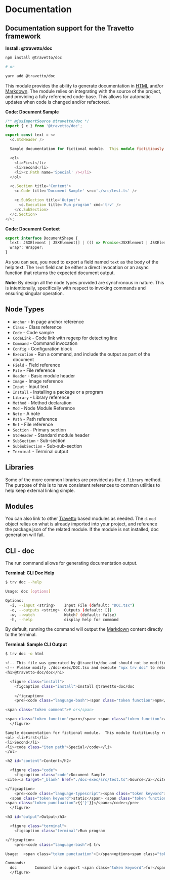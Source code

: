 <!-- This file was generated by @travetto/doc and should not be modified directly -->
<!-- Please modify https://github.com/travetto/travetto/tree/main/module/doc/DOC.tsx and execute "npx trv doc" to rebuild -->
# Documentation

## Documentation support for the Travetto framework

**Install: @travetto/doc**
```bash
npm install @travetto/doc

# or

yarn add @travetto/doc
```

This module provides the ability to generate documentation in [HTML](https://en.wikipedia.org/wiki/HTML) and/or [Markdown](https://en.wikipedia.org/wiki/Markdown).  The module relies on integrating with the source of the project, and providing a fully referenced code-base.  This allows for automatic updates when code is changed and/or refactored.

**Code: Document Sample**
```typescript
/** @jsxImportSource @travetto/doc */
import { c } from '@travetto/doc';

export const text = <>
  <c.StdHeader />

  Sample documentation for fictional module.  This module fictitiously relies upon <c.Mod name='Cache' /> functionality.

  <ol>
    <li>First</li>
    <li>Second</li>
    <li><c.Path name='Special' /></li>
  </ol>

  <c.Section title='Content'>
    <c.Code title='Document Sample' src='./src/test.ts' />

    <c.SubSection title='Output'>
      <c.Execution title='Run program' cmd='trv' />
    </c.SubSection>
  </c.Section>
</>;
```

**Code: Document Context**
```typescript
export interface DocumentShape {
  text: JSXElement | JSXElement[] | (() => Promise<JSXElement | JSXElement[]>);
  wrap?: Wrapper;
}
```

As you can see, you need to export a field named `text` as the body of the help text. The `text` field can be either a direct invocation or an async function that returns the expected document output.

**Note**: By design all the node types provided are synchronous in nature.  This is intentionally, specifically with respect to invoking commands and ensuring singular operation.

## Node Types

   *  `Anchor` - In page anchor reference
   *  `Class` - Class reference
   *  `Code` - Code sample
   *  `CodeLink` - Code link with regexp for detecting line
   *  `Command` - Command invocation
   *  `Config` - Configuration block
   *  `Execution` - Run a command, and include the output as part of the document
   *  `Field` - Field reference
   *  `File` - File reference
   *  `Header` - Basic module header
   *  `Image` - Image reference
   *  `Input` - Input text
   *  `Install` - Installing a package or a program
   *  `Library` - Library reference
   *  `Method` - Method declaration
   *  `Mod` - Node Module Reference
   *  `Note` - A note
   *  `Path` - Path reference
   *  `Ref` - File reference
   *  `Section` - Primary section
   *  `StdHeader` - Standard module header
   *  `SubSection` - Sub-section
   *  `SubSubSection` - Sub-sub-section
   *  `Terminal` - Terminal output

## Libraries
Some of the more common libraries are provided as the `d.library` method.  The purpose of this is to have consistent references to common utilities to help keep external linking simple.

## Modules
You can also link to other [Travetto](https://travetto.dev) based modules as needed.  The `d.mod` object relies on what is already imported into your project, and reference the package.json of the related module. If the module is not installed, doc generation will fail.

## CLI - doc
The run command allows for generating documentation output.

**Terminal: CLI Doc Help**
```bash
$ trv doc --help

Usage: doc [options]

Options:
  -i, --input <string>    Input File (default: "DOC.tsx")
  -o, --outputs <string>  Outputs (default: [])
  -w, --watch             Watch? (default: false)
  -h, --help              display help for command
```

By default, running the command will output the [Markdown](https://en.wikipedia.org/wiki/Markdown) content directly to the terminal.

**Terminal: Sample CLI Output**
```bash
$ trv doc -o html

<!-- This file was generated by @travetto/doc and should not be modified directly -->
<!-- Please modify ./doc-exec/DOC.tsx and execute "npx trv doc" to rebuild -->
<h1>@travetto-doc/doc</h1>

  <figure class="install">
    <figcaption class="install">Install @travetto-doc/doc
    
    </figcaption>
    <pre><code class="language-bash"><span class="token function">npm</span> <span class="token function">install</span> @travetto-doc/doc

<span class="token comment"># or</span>

<span class="token function">yarn</span> <span class="token function">add</span> @travetto-doc/doc</code></pre>
  </figure>

Sample documentation for fictional module.  This module fictitiously relies upon <a class="module-link" href="https://github.com/travetto/travetto/tree/main/module/cache" title="Caching functionality with decorators for declarative use.">Caching</a> functionality.
<ol> <li>First</li>
<li>Second</li>
<li><code class="item path">Special</code></li>
</ol>

<h2 id="content">Content</h2>

  <figure class="code">
    <figcaption class="code">Document Sample
<cite><a target="_blank" href="./doc-exec/src/test.ts">Source</a></cite>

</figcaption>
    <pre><code class="language-typescript"><span class="token keyword">class</span> <span class="token class-name">TestFile</span> <span class="token punctuation">{{'{'}}</span>
  <span class="token keyword">static</span> <span class="token function">method</span><span class="token punctuation">(</span><span class="token punctuation">)</span><span class="token operator">:</span> <span class="token keyword">void</span> <span class="token punctuation">{{'{'}}</span> <span class="token punctuation">{{'}'}}</span>
<span class="token punctuation">{{'}'}}</span></code></pre>
  </figure>

<h3 id="output">Output</h3>

  <figure class="terminal">
    <figcaption class="terminal">Run program

</figcaption>
    <pre><code class="language-bash">$ trv

Usage:  <span class="token punctuation">[</span>options<span class="token punctuation">]</span> <span class="token punctuation">[</span>command<span class="token punctuation">]</span>

Commands:
  doc        Command line support <span class="token keyword">for</span> generating module docs.</code></pre>
  </figure>
```
